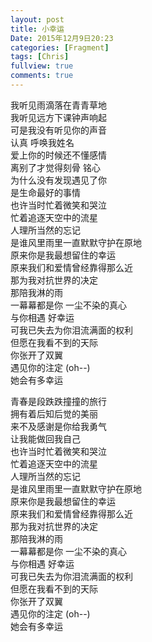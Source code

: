 ```yaml
---
layout: post
title: 小幸运
Date: 2015年12月9日20:23
categories: [Fragment]
tags: [Chris]
fullview: true
comments: true
---
```


我听见雨滴落在青青草地  
我听见远方下课钟声响起  
可是我没有听见你的声音  
认真 呼唤我姓名  
爱上你的时候还不懂感情  
离别了才觉得刻骨 铭心  
为什么没有发现遇见了你  
是生命最好的事情  
也许当时忙着微笑和哭泣  
忙着追逐天空中的流星  
人理所当然的忘记  
是谁风里雨里一直默默守护在原地  
原来你是我最想留住的幸运  
原来我们和爱情曾经靠得那么近  
那为我对抗世界的决定  
那陪我淋的雨  
一幕幕都是你 一尘不染的真心  
与你相遇 好幸运  
可我已失去为你泪流满面的权利  
但愿在我看不到的天际  
你张开了双翼  
遇见你的注定 (oh--)  
她会有多幸运  
  
青春是段跌跌撞撞的旅行  
拥有着后知后觉的美丽  
来不及感谢是你给我勇气  
让我能做回我自己  
也许当时忙着微笑和哭泣  
忙着追逐天空中的流星  
人理所当然的忘记  
是谁风里雨里一直默默守护在原地  
原来你是我最想留住的幸运  
原来我们和爱情曾经靠得那么近  
那为我对抗世界的决定  
那陪我淋的雨  
一幕幕都是你 一尘不染的真心  
与你相遇 好幸运  
可我已失去为你泪流满面的权利   
但愿在我看不到的天际   
你张开了双翼  
遇见你的注定 (oh--)  
她会有多幸运